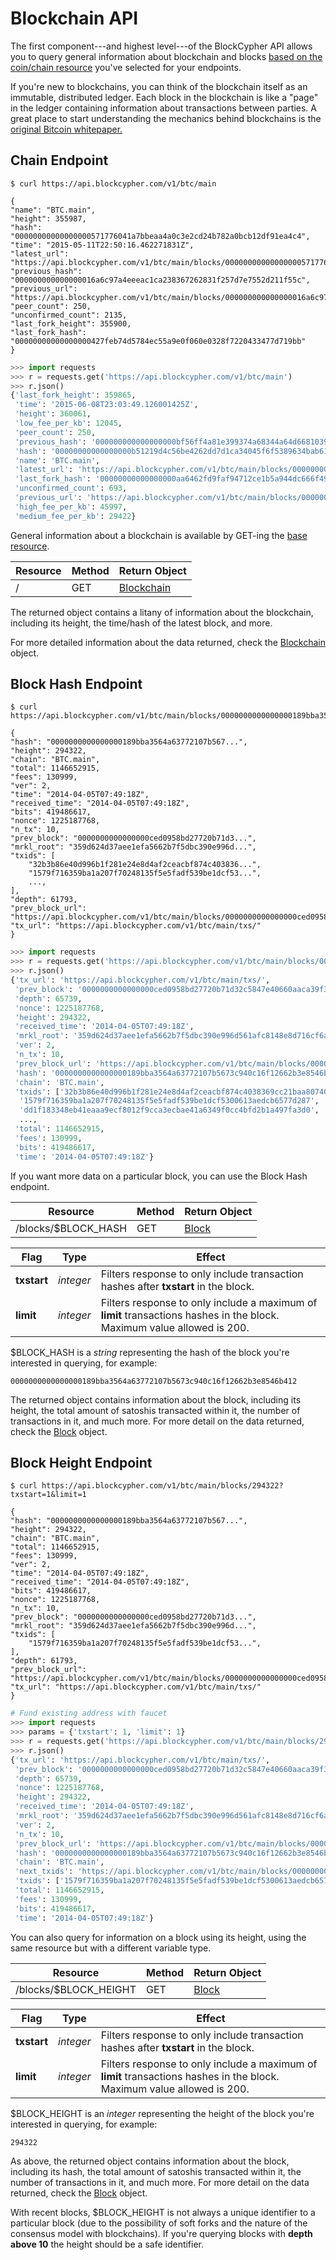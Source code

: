 # Blockchain API

The first component---and highest level---of the BlockCypher API allows you to query general information about blockchain and blocks [based on the coin/chain resource](#restful-resources) you've selected for your endpoints.

If you're new to blockchains, you can think of the blockchain itself as an immutable, distributed ledger. Each block in the blockchain is like a "page" in the ledger containing information about transactions between parties. A great place to start understanding the mechanics behind blockchains is the [original Bitcoin whitepaper.](http://bitcoin.org/bitcoin.pdf)

## Chain Endpoint

```shell
$ curl https://api.blockcypher.com/v1/btc/main

{
"name": "BTC.main",
"height": 355987,
"hash": "00000000000000000571776041a7bbeaa4a0c3e2cd24b782a0bcb12df91ea4c4",
"time": "2015-05-11T22:50:16.462271831Z",
"latest_url": "https://api.blockcypher.com/v1/btc/main/blocks/00000000000000000571776041a7bbeaa4a0c3e2cd24b782a0bcb12df91ea4c4",
"previous_hash": "000000000000000016a6c97a4eeeac1ca238367262831f257d7e7552d211f55c",
"previous_url": "https://api.blockcypher.com/v1/btc/main/blocks/000000000000000016a6c97a4eeeac1ca238367262831f257d7e7552d211f55c",
"peer_count": 250,
"unconfirmed_count": 2135,
"last_fork_height": 355900,
"last_fork_hash": "00000000000000000427feb74d5784ec55a9e0f060e0328f7220433477d719bb"
}
```

```python
>>> import requests
>>> r = requests.get('https://api.blockcypher.com/v1/btc/main')
>>> r.json()
{'last_fork_height': 359865,
 'time': '2015-06-08T23:03:49.126001425Z',
 'height': 360061,
 'low_fee_per_kb': 12045,
 'peer_count': 250,
 'previous_hash': '000000000000000000bf56ff4a81e399374a68344a64d6681039412de78366b8',
 'hash': '00000000000000000b51219d4c56be4262dd7d1ca34045f6f5389634bab61e94',
 'name': 'BTC.main',
 'latest_url': 'https://api.blockcypher.com/v1/btc/main/blocks/00000000000000000b51219d4c56be4262dd7d1ca34045f6f5389634bab61e94',
 'last_fork_hash': '00000000000000000aa6462fd9faf94712ce1b5a944dc666f491101c996beab9',
 'unconfirmed_count': 693,
 'previous_url': 'https://api.blockcypher.com/v1/btc/main/blocks/000000000000000000bf56ff4a81e399374a68344a64d6681039412de78366b8',
 'high_fee_per_kb': 45997,
 'medium_fee_per_kb': 29422}
```

General information about a blockchain is available by GET-ing the [base resource](#restful-resources).

Resource | Method | Return Object
-------- | ------ | -------------
/ | GET | [Blockchain](#blockchain)

The returned object contains a litany of information about the blockchain, including its height, the time/hash of the latest block, and more.

For more detailed information about the data returned, check the [Blockchain](#blockchain) object.

## Block Hash Endpoint

```shell
$ curl https://api.blockcypher.com/v1/btc/main/blocks/0000000000000000189bba3564a63772107b5673c940c16f12662b3e8546b412

{
"hash": "0000000000000000189bba3564a63772107b567...",
"height": 294322,
"chain": "BTC.main",
"total": 1146652915,
"fees": 130999,
"ver": 2,
"time": "2014-04-05T07:49:18Z",
"received_time": "2014-04-05T07:49:18Z",
"bits": 419486617,
"nonce": 1225187768,
"n_tx": 10,
"prev_block": "0000000000000000ced0958bd27720b71d3...",
"mrkl_root": "359d624d37aee1efa5662b7f5dbc390e996d...",
"txids": [
	"32b3b86e40d996b1f281e24e8d4af2ceacbf874c403836...",
	"1579f716359ba1a207f70248135f5e5fadf539be1dcf53...",
	...,
],
"depth": 61793,
"prev_block_url": "https://api.blockcypher.com/v1/btc/main/blocks/0000000000000000ced0958bd27720b71d32c5847e40660aaca39f33c298abb0",
"tx_url": "https://api.blockcypher.com/v1/btc/main/txs/"
}
```

```python
>>> import requests
>>> r = requests.get('https://api.blockcypher.com/v1/btc/main/blocks/0000000000000000189bba3564a63772107b5673c940c16f12662b3e8546b412')
>>> r.json()
{'tx_url': 'https://api.blockcypher.com/v1/btc/main/txs/',
 'prev_block': '0000000000000000ced0958bd27720b71d32c5847e40660aaca39f33c298abb0',
 'depth': 65739,
 'nonce': 1225187768,
 'height': 294322,
 'received_time': '2014-04-05T07:49:18Z',
 'mrkl_root': '359d624d37aee1efa5662b7f5dbc390e996d561afc8148e8d716cf6ad765a952',
 'ver': 2,
 'n_tx': 10,
 'prev_block_url': 'https://api.blockcypher.com/v1/btc/main/blocks/0000000000000000ced0958bd27720b71d32c5847e40660aaca39f33c298abb0',
 'hash': '0000000000000000189bba3564a63772107b5673c940c16f12662b3e8546b412',
 'chain': 'BTC.main',
 'txids': ['32b3b86e40d996b1f281e24e8d4af2ceacbf874c4038369cc21baa807409b277',
  '1579f716359ba1a207f70248135f5e5fadf539be1dcf5300613aedcb6577d287',
  'dd1f183348eb41eaaa9ecf8012f9cca3ecbae41a6349f0cc4bfd2b1a497fa3d0',
  ...,
 'total': 1146652915,
 'fees': 130999,
 'bits': 419486617,
 'time': '2014-04-05T07:49:18Z'}
```

If you want more data on a particular block, you can use the Block Hash endpoint.

Resource | Method | Return Object
-------- | ------ | -------------
/blocks/$BLOCK_HASH | GET | [Block](#block)

Flag | Type | Effect
---- | ---- | ------
**txstart** | *integer* | Filters response to only include transaction hashes after **txstart** in the block.
**limit** | *integer* | Filters response to only include a maximum of **limit** transactions hashes in the block. Maximum value allowed is 200.

$BLOCK_HASH is a *string* representing the hash of the block you're interested in querying, for example:

`0000000000000000189bba3564a63772107b5673c940c16f12662b3e8546b412`

The returned object contains information about the block, including its height, the total amount of satoshis transacted within it, the number of transactions in it, and much more. For more detail on the data returned, check the [Block](#block) object.

## Block Height Endpoint

```shell
$ curl https://api.blockcypher.com/v1/btc/main/blocks/294322?txstart=1&limit=1

{
"hash": "0000000000000000189bba3564a63772107b567...",
"height": 294322,
"chain": "BTC.main",
"total": 1146652915,
"fees": 130999,
"ver": 2,
"time": "2014-04-05T07:49:18Z",
"received_time": "2014-04-05T07:49:18Z",
"bits": 419486617,
"nonce": 1225187768,
"n_tx": 10,
"prev_block": "0000000000000000ced0958bd27720b71d3...",
"mrkl_root": "359d624d37aee1efa5662b7f5dbc390e996d...",
"txids": [
	"1579f716359ba1a207f70248135f5e5fadf539be1dcf53...",
],
"depth": 61793,
"prev_block_url": "https://api.blockcypher.com/v1/btc/main/blocks/0000000000000000ced0958bd27720b71d32c5847e40660aaca39f33c298abb0",
"tx_url": "https://api.blockcypher.com/v1/btc/main/txs/"
}
```

```python
# Fund existing address with faucet
>>> import requests
>>> params = {'txstart': 1, 'limit': 1}
>>> r = requests.get('https://api.blockcypher.com/v1/btc/main/blocks/294322', params=params)
>>> r.json()
{'tx_url': 'https://api.blockcypher.com/v1/btc/main/txs/',
 'prev_block': '0000000000000000ced0958bd27720b71d32c5847e40660aaca39f33c298abb0',
 'depth': 65739,
 'nonce': 1225187768,
 'height': 294322,
 'received_time': '2014-04-05T07:49:18Z',
 'mrkl_root': '359d624d37aee1efa5662b7f5dbc390e996d561afc8148e8d716cf6ad765a952',
 'ver': 2,
 'n_tx': 10,
 'prev_block_url': 'https://api.blockcypher.com/v1/btc/main/blocks/0000000000000000ced0958bd27720b71d32c5847e40660aaca39f33c298abb0',
 'hash': '0000000000000000189bba3564a63772107b5673c940c16f12662b3e8546b412',
 'chain': 'BTC.main',
 'next_txids': 'https://api.blockcypher.com/v1/btc/main/blocks/0000000000000000189bba3564a63772107b5673c940c16f12662b3e8546b412?txstart=2&limit=1',
 'txids': ['1579f716359ba1a207f70248135f5e5fadf539be1dcf5300613aedcb6577d287'],
 'total': 1146652915,
 'fees': 130999,
 'bits': 419486617,
 'time': '2014-04-05T07:49:18Z'}
```

You can also query for information on a block using its height, using the same resource but with a different variable type.

Resource | Method | Return Object
-------- | ------ | -------------
/blocks/$BLOCK_HEIGHT | GET | [Block](#block)

Flag | Type | Effect
---- | ---- | ------
**txstart** | *integer* | Filters response to only include transaction hashes after **txstart** in the block.
**limit** | *integer* | Filters response to only include a maximum of **limit** transactions hashes in the block. Maximum value allowed is 200.

$BLOCK_HEIGHT is an *integer* representing the height of the block you're interested in querying, for example:

`294322`

As above, the returned object contains information about the block, including its hash, the total amount of satoshis transacted within it, the number of transactions in it, and much more. For more detail on the data returned, check the [Block](#block) object.

<aside class="warning">
With recent blocks, $BLOCK_HEIGHT is not always a unique identifier to a particular block (due to the possibility of soft forks and the nature of the consensus model with blockchains). If you're querying blocks with <b>depth above 10</b> the height should be a safe identifier.
</aside>
